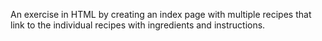 An exercise in HTML by creating an index page with multiple recipes that link to the individual recipes with ingredients and instructions.